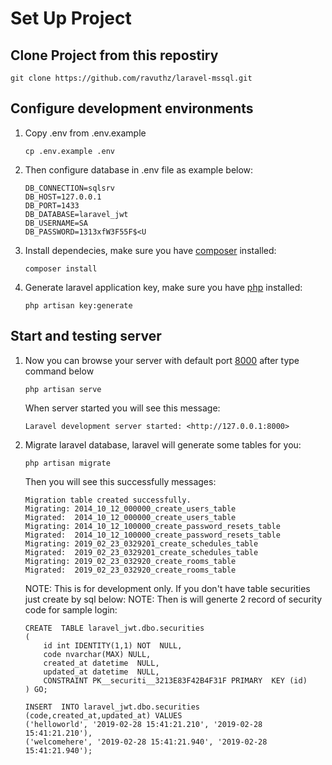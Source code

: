 
# Set Up Project

## Clone Project from this repostiry
```
git clone https://github.com/ravuthz/laravel-mssql.git
```

## Configure development environments
1.  Copy .env from .env.example

	```
	cp .env.example .env 
	```

2. Then configure database in .env file as example below:
	```
	DB_CONNECTION=sqlsrv
	DB_HOST=127.0.0.1
	DB_PORT=1433
	DB_DATABASE=laravel_jwt
	DB_USERNAME=SA
	DB_PASSWORD=1313xfW3F55F$<U
	```

3. Install dependecies, make sure you have [composer](https://getcomposer.org/download) installed:
	```
	composer install
	```

4. Generate laravel application key, make sure you have [php](http://php.net/manual/en/install.php) installed:
	```
	php artisan key:generate
	```
## Start and testing server
1. Now you can browse your server with default port [8000](http://127.0.0.1:8000) after type command below
	```
	php artisan serve
	```
	When server started you will see this message:
	```
	Laravel development server started: <http://127.0.0.1:8000>
	```

2. Migrate laravel database, laravel will generate some tables for you:
	```
	php artisan migrate
	```

	Then you will see this successfully messages:
	```
	Migration table created successfully.
	Migrating: 2014_10_12_000000_create_users_table
	Migrated:  2014_10_12_000000_create_users_table
	Migrating: 2014_10_12_100000_create_password_resets_table
	Migrated:  2014_10_12_100000_create_password_resets_table
	Migrating: 2019_02_23_0329201_create_schedules_table
	Migrated:  2019_02_23_0329201_create_schedules_table
	Migrating: 2019_02_23_032920_create_rooms_table
	Migrated:  2019_02_23_032920_create_rooms_table

	```
    NOTE: This is for development only. If you don't have table securities just create by sql below:
    NOTE: Then is will generte 2 record of security code for sample login:

    ```
    CREATE  TABLE laravel_jwt.dbo.securities
    (
        id int IDENTITY(1,1) NOT  NULL,
        code nvarchar(MAX) NULL,
        created_at datetime  NULL,
        updated_at datetime  NULL,
        CONSTRAINT PK__securiti__3213E83F42B4F31F PRIMARY  KEY (id)
    ) GO;

    INSERT  INTO laravel_jwt.dbo.securities (code,created_at,updated_at) VALUES
    ('helloworld', '2019-02-28 15:41:21.210', '2019-02-28 15:41:21.210'),
    ('welcomehere', '2019-02-28 15:41:21.940', '2019-02-28 15:41:21.940');
    ```
